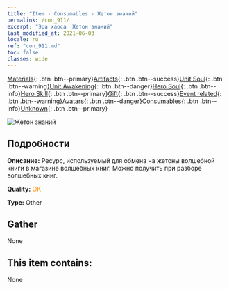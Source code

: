 ```yaml
---
title: "Item - Consumables - Жетон знаний"
permalink: /con_911/
excerpt: "Эра хаоса  Жетон знаний"
last_modified_at: 2021-06-03
locale: ru
ref: "con_911.md"
toc: false
classes: wide
---
```

 [Materials](/ItemsRU/){: .btn .btn--primary}[Artifacts](/ItemsRU/Artifacts/){: .btn .btn--success}[Unit Soul](/ItemsRU/UnitSoul/){: .btn .btn--warning}[Unit Awakening](/ItemsRU/UnitAwakening/){: .btn .btn--danger}[Hero Soul](/ItemsRU/HeroSoul/){: .btn .btn--info}[Hero Skill](/ItemsRU/HeroSkill/){: .btn .btn--primary}[Gift](/ItemsRU/Gift/){: .btn .btn--success}[Event related](/ItemsRU/Events/){: .btn .btn--warning}[Avatars](/ItemsRU/Avatars/){: .btn .btn--danger}[Consumables](/ItemsRU/Consumables/){: .btn .btn--info}[Unknown](/ItemsRU/Unknown/){: .btn .btn--primary}

 ![Жетон знаний](/images/t/i_40004.png)

## Подробности
 **Описание:** Ресурс, используемый для обмена на жетоны волшебной книги в магазине волшебных книг. Можно получить при разборе волшебных книг.

 **Quality:** <span style="color: #FF8C00">OK</span>

 **Type:** Other

## Gather

  None

## This item contains:

  None

